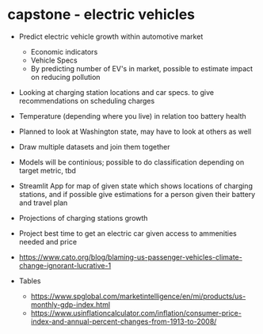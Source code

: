 # capstone - electric vehicles

- Predict electric vehicle growth within automotive market
    - Economic indicators
    - Vehicle Specs
    - By predicting number of EV's in market, possible to estimate impact on reducing pollution
- Looking at charging station locations and car specs. to give recommendations on scheduling charges
- Temperature (depending where you live) in relation too battery health
- Planned to look at Washington state, may have to look at others as well
- Draw multiple datasets and join them together
- Models will be continious; possible to do classification depending on target metric, tbd
- Streamlit App for map of given state which shows locations of charging stations, and if possible give estimations for a person given their battery and travel plan
- Projections of charging stations growth
- Project best time to get an electric car given access to ammenities needed and price

- https://www.cato.org/blog/blaming-us-passenger-vehicles-climate-change-ignorant-lucrative-1

- Tables
    - https://www.spglobal.com/marketintelligence/en/mi/products/us-monthly-gdp-index.html
    - https://www.usinflationcalculator.com/inflation/consumer-price-index-and-annual-percent-changes-from-1913-to-2008/
